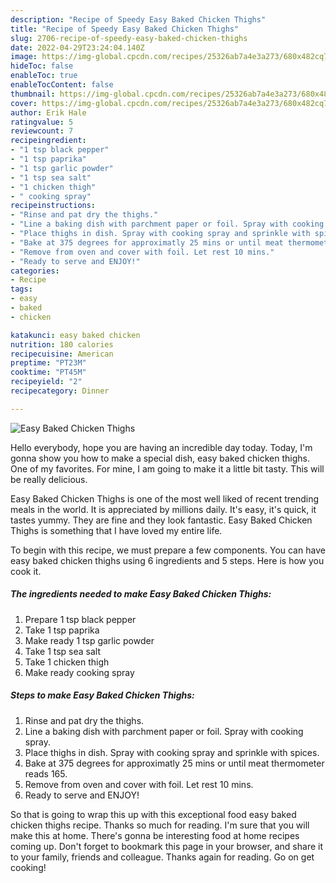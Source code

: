 ```yaml
---
description: "Recipe of Speedy Easy Baked Chicken Thighs"
title: "Recipe of Speedy Easy Baked Chicken Thighs"
slug: 2706-recipe-of-speedy-easy-baked-chicken-thighs
date: 2022-04-29T23:24:04.140Z
image: https://img-global.cpcdn.com/recipes/25326ab7a4e3a273/680x482cq70/easy-baked-chicken-thighs-recipe-main-photo.jpg
hideToc: false
enableToc: true
enableTocContent: false
thumbnail: https://img-global.cpcdn.com/recipes/25326ab7a4e3a273/680x482cq70/easy-baked-chicken-thighs-recipe-main-photo.jpg
cover: https://img-global.cpcdn.com/recipes/25326ab7a4e3a273/680x482cq70/easy-baked-chicken-thighs-recipe-main-photo.jpg
author: Erik Hale
ratingvalue: 5
reviewcount: 7
recipeingredient:
- "1 tsp black pepper"
- "1 tsp paprika"
- "1 tsp garlic powder"
- "1 tsp sea salt"
- "1 chicken thigh"
- " cooking spray"
recipeinstructions:
- "Rinse and pat dry the thighs."
- "Line a baking dish with parchment paper or foil. Spray with cooking spray."
- "Place thighs in dish. Spray with cooking spray and sprinkle with spices."
- "Bake at 375 degrees for approximatly 25 mins or until meat thermometer reads 165."
- "Remove from oven and cover with foil. Let rest 10 mins."
- "Ready to serve and ENJOY!"
categories:
- Recipe
tags:
- easy
- baked
- chicken

katakunci: easy baked chicken 
nutrition: 180 calories
recipecuisine: American
preptime: "PT23M"
cooktime: "PT45M"
recipeyield: "2"
recipecategory: Dinner

---
```



![Easy Baked Chicken Thighs](https://img-global.cpcdn.com/recipes/25326ab7a4e3a273/680x482cq70/easy-baked-chicken-thighs-recipe-main-photo.jpg)

Hello everybody, hope you are having an incredible day today. Today, I'm gonna show you how to make a special dish, easy baked chicken thighs. One of my favorites. For mine, I am going to make it a little bit tasty. This will be really delicious.



Easy Baked Chicken Thighs is one of the most well liked of recent trending meals in the world. It is appreciated by millions daily. It's easy, it's quick, it tastes yummy. They are fine and they look fantastic. Easy Baked Chicken Thighs is something that I have loved my entire life.


To begin with this recipe, we must prepare a few components. You can have easy baked chicken thighs using 6 ingredients and 5 steps. Here is how you cook it.

<!--inarticleads1-->

##### The ingredients needed to make Easy Baked Chicken Thighs:

1. Prepare 1 tsp black pepper
1. Take 1 tsp paprika
1. Make ready 1 tsp garlic powder
1. Take 1 tsp sea salt
1. Take 1 chicken thigh
1. Make ready  cooking spray




<!--inarticleads2-->

##### Steps to make Easy Baked Chicken Thighs:

1. Rinse and pat dry the thighs.
1. Line a baking dish with parchment paper or foil. Spray with cooking spray.
1. Place thighs in dish. Spray with cooking spray and sprinkle with spices.
1. Bake at 375 degrees for approximatly 25 mins or until meat thermometer reads 165.
1. Remove from oven and cover with foil. Let rest 10 mins.
1. Ready to serve and ENJOY!



So that is going to wrap this up with this exceptional food easy baked chicken thighs recipe. Thanks so much for reading. I'm sure that you will make this at home. There's gonna be interesting food at home recipes coming up. Don't forget to bookmark this page in your browser, and share it to your family, friends and colleague. Thanks again for reading. Go on get cooking!

